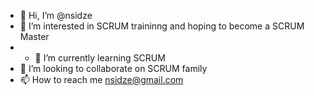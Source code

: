 - 👋 Hi, I’m @nsidze
- 👀 I’m interested in SCRUM traininng and hoping to become a SCRUM Master
- - 🌱 I’m currently learning SCRUM
- 💞️ I’m looking to collaborate on SCRUM family
- 📫 How to reach me nsidze@gmail.com

<!---
nsidze/nsidze is a ✨ special ✨ repository because its `README.md` (this file) appears on your GitHub profile.
You can click the Preview link to take a look at your changes.
--->
